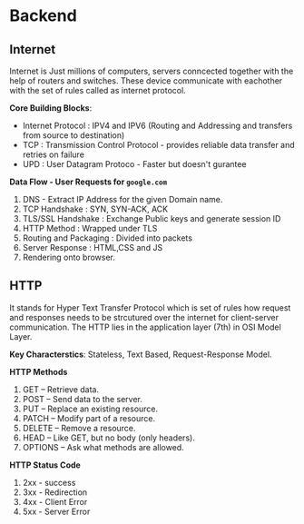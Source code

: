# Backend 

## Internet
Internet is Just millions of computers, servers conncected together with the help of routers and switches. These device communicate with eachother with the set of rules called as internet protocol. 

**Core Building Blocks**: 
- Internet Protocol : IPV4 and IPV6 (Routing and Addressing and transfers from source to destination)
- TCP : Transmission Control Protocol - provides reliable data transfer and retries on failure
- UPD : User Datagram Protoco - Faster but doesn't gurantee


**Data Flow - User Requests for `google.com`**
1. DNS - Extract IP Address for the given Domain name.
2. TCP Handshake : SYN, SYN-ACK, ACK
3. TLS/SSL Handshake : Exchange Public keys and generate session ID
4. HTTP Method : Wrapped under TLS
5. Routing and Packaging : Divided into packets
6. Server Response : HTML,CSS and JS
7. Rendering onto browser.

## HTTP  
It stands for Hyper Text Transfer Protocol which is set of rules how request and responses needs to be strcutured over the internet for client-server communication. The HTTP lies in the application layer (7th) in OSI Model Layer.

**Key Characterstics**: Stateless, Text Based, Request-Response Model.

**HTTP Methods**
1. GET – Retrieve data.
2. POST – Send data to the server.
3. PUT – Replace an existing resource.
4. PATCH – Modify part of a resource.
5. DELETE – Remove a resource.
6. HEAD – Like GET, but no body (only headers).
7. OPTIONS – Ask what methods are allowed.

**HTTP Status Code**
1. 2xx - success
2. 3xx - Redirection
3. 4xx - Client Error
4. 5xx - Server Error
